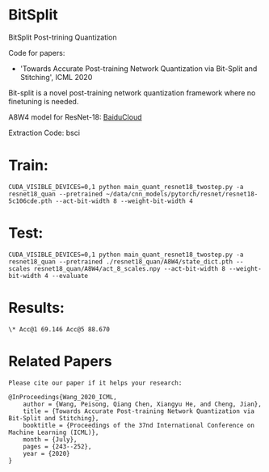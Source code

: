 # BitSplit
BitSplit Post-trining Quantization

Code for papers:
* 'Towards Accurate Post-training Network Quantization via Bit-Split and Stitching', ICML 2020

Bit-split is a novel post-training network quantization framework where no finetuning is needed. 

A8W4 model for ResNet-18:
[BaiduCloud](https://pan.baidu.com/s/1vIrK7nIuMWZ2CkJ5jUpGWw)

Extraction Code: bsci

# Train:
    CUDA_VISIBLE_DEVICES=0,1 python main_quant_resnet18_twostep.py -a resnet18_quan --pretrained ~/data/cnn_models/pytorch/resnet/resnet18-5c106cde.pth --act-bit-width 8 --weight-bit-width 4

# Test:
    CUDA_VISIBLE_DEVICES=0,1 python main_quant_resnet18_twostep.py -a resnet18_quan --pretrained ./resnet18_quan/A8W4/state_dict.pth --scales resnet18_quan/A8W4/act_8_scales.npy --act-bit-width 8 --weight-bit-width 4 --evaluate 


# Results:

    \* Acc@1 69.146 Acc@5 88.670

# Related Papers

    Please cite our paper if it helps your research:

    @InProceedings{Wang_2020_ICML,
        author = {Wang, Peisong, Qiang Chen, Xiangyu He, and Cheng, Jian},
        title = {Towards Accurate Post-training Network Quantization via Bit-Split and Stitching},
        booktitle = {Proceedings of the 37nd International Conference on Machine Learning (ICML)},
        month = {July},
        pages = {243--252},
        year = {2020}
    } 
